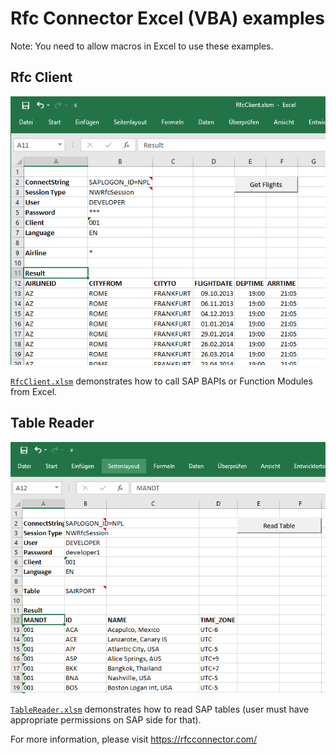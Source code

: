 # Rfc Connector Excel (VBA) examples

Note: You need to allow macros in Excel to use these examples.

## Rfc Client

![Rfc Client Screenshot](RfcClient.png)

[`RfcClient.xlsm`](RfcClient.xlsm) demonstrates how to call SAP BAPIs or Function Modules from Excel.

## Table Reader

![Table Reader Screenshot](TableReader.png)

[`TableReader.xlsm`](TableReader.xlsm) demonstrates how to read SAP tables (user must have appropriate permissions on SAP side for that).

For more information, please visit https://rfcconnector.com/